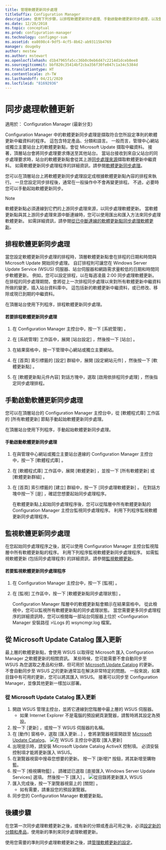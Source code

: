 ```yaml
---
title: 管理軟體更新同步處理
titleSuffix: Configuration Manager
description: 使用下列步驟，以排程軟體更新同步處理、手動啟動軟體更新同步處理，以及監視軟體更新同步處理。
ms.date: 12/20/2018
ms.topic: conceptual
ms.prod: configuration-manager
ms.technology: configmgr-sum
ms.assetid: ea8698c4-9df5-4cf5-8b62-ab93115b4769
manager: dougeby
author: mestew
ms.author: mstewart
ms.openlocfilehash: d1b47965fa5cc36b0c0eb6d47c2214d1dceb8ee8
ms.sourcegitcommit: bbf820c35414bf2cba356f30fe047c1a34c5384d
ms.translationtype: HT
ms.contentlocale: zh-TW
ms.lasthandoff: 04/21/2020
ms.locfileid: "81692936"
---
```

#  <a name="synchronize-software-updates"></a><a name="BKMK_SUMSync"></a> 同步處理軟體更新

適用於：  Configuration Manager (最新分支)

 Configuration Manager 中的軟體更新同步處理是擷取符合您所設定準則的軟體更新中繼資料的程序。 這包含特定產品、分類和語言。 一般而言，管理中心網站或獨立主要站台上的軟體更新點，會從 Microsoft Update 擷取中繼資料。 接著，頂層站台會將同步處理要求傳送至其他站台。 當站台接收到來自父站台的同步處理要求時，站台的軟體更新點會從其上游[同步處理來源](../plan-design/plan-for-software-updates.md#BKMK_SyncSource)擷取軟體更新中繼資料。 如需軟體更新同步處理程序的詳細資訊，請參閱[軟體更新同步處理](../understand/software-updates-introduction.md#BKMK_Synchronization)。

您可以在頂層站台上將軟體更新同步處理設定成根據軟體更新點內容的排程來執行。 一旦您設定同步排程後，通常在一般操作中不會再變更排程。 不過，必要時您可以手動起始軟體更新同步。

  > [!NOTE]  
  >  軟體更新點必須連線到它們的上游同步處理來源，以同步處理軟體更新。 當軟體更新點與其上游同步處理來源中斷連線時，您可以使用匯出和匯入方法來同步處理軟體更新。 如需詳細資訊，請參閱[從已中斷連線的軟體更新點同步處理軟體更新](synchronize-software-updates-disconnected.md)。  

## <a name="schedule-software-updates-synchronization"></a>排程軟體更新同步處理
當您設定軟體更新同步處理的排程時，頂層軟體更新點會在排程的日期和時間與 Microsoft Update 開始同步處理。 自訂排程則可讓您在 Windows Server Update Service (WSUS) 伺服器、站台伺服器和網路需求量較低的日期和時間同步軟體更新。 例如，您可以設定排程，以在每週凌晨 2:00 同步處理軟體更新。 在排程的同步處理期間，會將從上一次排程同步處理以來對所有軟體更新中繼資料所做的變更，插入站台資料庫中。 這包括新的軟體更新中繼資料，或已修改、移除或現已到期的中繼資料。

在頂層站台使用下列程序，排程軟體更新同步處理。  

#### <a name="to-schedule-software-updates-synchronization"></a>若要排程軟體更新同步處理  

  1.  在 Configuration Manager 主控台中，按一下 [系統管理]  。  

  2.  在 [系統管理] 工作區中，展開 [站台設定]  ，然後按一下 [站台]  。  

  3.  在結果窗格中，按一下管理中心網站或獨立主要網站。  

  4.  在 [首頁]  索引標籤的 [設定]  群組中，展開 [設定網站元件]  ，然後按一下 [軟體更新點]  。  

  5.  在 [軟體更新點元件內容] 對話方塊中，選取 [啟用依排程同步處理]  ，然後指定同步處理排程。  

## <a name="manually-start-software-updates-synchronization"></a>手動啟動軟體更新同步處理
您可以在頂層站台的 Configuration Manager 主控台中，從 [軟體程式庫]  工作區的 [所有軟體更新]  節點手動起始軟體更新同步處理。  

在頂層站台使用下列程序，手動起始軟體更新同步處理。  

#### <a name="to-manually-start-software-updates-synchronization"></a>手動啟動軟體更新同步處理  

1. 在與管理中心網站或獨立主要站台連線的 Configuration Manager 主控台中，按一下 [軟體程式庫]  。  

2. 在 [軟體程式庫] 工作區中，展開 [軟體更新]  ，並按一下 [所有軟體更新]  或 [軟體更新群組]  。  

3. 在 [首頁]  索引標籤的 [建立]  群組中，按一下 [同步處理軟體更新]  。 在對話方塊中按一下 [是]  ，確認您想要起始同步處理程序。  

   在軟體更新點上起始同步處理程序後，您可以從階層中所有軟體更新點的 Configuration Manager 主控台監視同步處理程序。 利用下列程序監視軟體更新同步處理程序。  


## <a name="monitor-software-updates-synchronization"></a>監視軟體更新同步處理
在您起始同步處理程序之後，就可以使用 Configuration Manager 主控台監視階層中所有軟體更新點的程序。 利用下列程序監視軟體更新同步處理程序。 如需監視軟體更新 (包括同步處理程序) 的詳細資訊，請參閱[監視軟體更新](../deploy-use/monitor-software-updates.md)。

#### <a name="to-monitor-the-software-updates-synchronization-process"></a>若要監視軟體更新同步處理程序  

1. 在 Configuration Manager 主控台中，按一下 [監視]  。  

2. 在 [監視]  工作區中，按一下 [軟體更新點同步處理狀態]  。  

   Configuration Manager 階層中的軟體更新點會顯示在結果窗格中。 從此檢視中，您可以監視所有軟體更新點的同步處理狀態。 當您需要更多同步處理程序的詳細資訊時，您可以檢閱每一部站台伺服器上位於 <Configuration Manager 安裝路徑  >\Logs 的 wsyncmgr.log 檔案。  

## <a name="import-updates-from-the-microsoft-update-catalog"></a>從 Microsoft Update Catalog 匯入更新

最上層的軟體更新點，會使用 WSUS 以取得從 Microsoft 匯入 Configuration Manager 之軟體更新的相關資訊。 某些時候，您可能需要不會自動同步至 WSUS 為您選取之產品和分類，但可用於 [Microsoft Update Catalog](https://catalog.update.microsoft.com) 的更新。 不會自動同步至 WSUS 之的更新通常旨在解決非常特定的問題。 一般來說，如果目錄中有可用的更新，您可以將其匯入 WSUS。 接著可以同步至 Configuration Manager，並像其他更新一樣加以部署。

### <a name="to-import-an-update-from-the-microsoft-update-catalog"></a>從 Microsoft Update Catalog 匯入更新

1. 開啟 WSUS 管理主控台，並將它連線到您階層中最上層的 WSUS 伺服器。
   - 如果 Internet Explorer 不是電腦的預設網頁瀏覽器，請暫時將其設定為預設。
2. 按一下 [更新]  ，或按一下 WSUS 伺服器的名稱。 
3. 在 [動作]  窗格中，選取 [匯入更新...]  ，會將瀏覽器視窗開啟至 [Microsoft Update Catalog](https://catalog.update.microsoft.com)。
   ![在 WSUS 主控台中選取 [匯入更新]](media/wsus-console-import-updates.png)
4. 出現提示時，請安裝 Microsoft Update Catalog ActiveX 控制項。 必須安裝控制項才能將更新匯入 WSUS。 
5. 在瀏覽器視窗中搜尋您想要的更新。 按一下 [新增]*  按鈕，將其新增至購物籃。
6. 按一下 [檢視購物籃]  。 請確認已選取 [直接匯入 Windows Server Update Services]  選項。 然後按一下 [匯入]  。
    ![從目錄將更新匯入 WSUS](./media/import-catalog-update-into-wsus.png)
7. 匯入完成後，按一下瀏覽器視窗上的 [關閉]  。
     - 如有需要，請重設您的預設瀏覽器。
8. 同步您的 Configuration Manager 軟體更新點。


## <a name="next-steps"></a>後續步驟
在您第一次同步處理軟體更新之後，或有新的分類或產品可用之後，必須[設定新的分類和產品](configure-classifications-and-products.md)，使用新的準則來同步處理軟體更新。

使用您需要的準則同步處理軟體更新之後，請[管理軟體更新的設定](manage-settings-for-software-updates.md)。  
